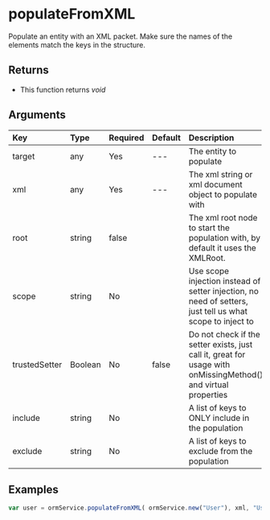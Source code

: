 # populateFromXML

Populate an entity with an XML packet. Make sure the names of the elements match the keys in the structure.

## Returns

* This function returns _void_

## Arguments

| Key | Type | Required | Default | Description |
| :--- | :--- | :--- | :--- | :--- |
| target | any | Yes | --- | The entity to populate |
| xml | any | Yes | --- | The xml string or xml document object to populate with |
| root | string | false |  | The xml root node to start the population with, by default it uses the XMLRoot. |
| scope | string | No |  | Use scope injection instead of setter injection, no need of setters, just tell us what scope to inject to |
| trustedSetter | Boolean | No | false | Do not check if the setter exists, just call it, great for usage with onMissingMethod\(\) and virtual properties |
| include | string | No |  | A list of keys to ONLY include in the population |
| exclude | string | No |  | A list of keys to exclude from the population |

## Examples

```javascript
var user = ormService.populateFromXML( ormService.new("User"), xml, "User");
```

